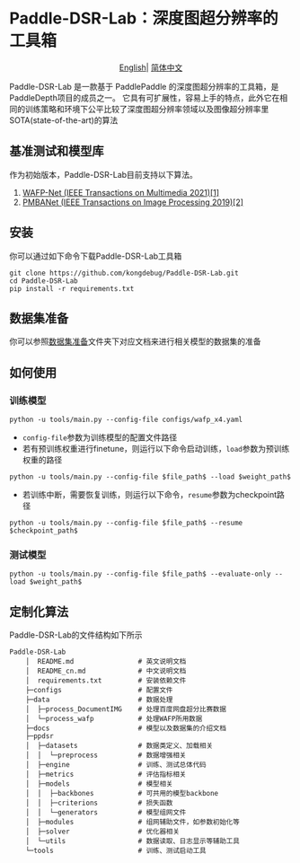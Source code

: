 # Paddle-DSR-Lab：深度图超分辨率的工具箱
</div>

<div align="center">

[English](README.md)| [简体中文](README_cn.md)

</div>

Paddle-DSR-Lab 是一款基于 PaddlePaddle 的深度图超分辨率的工具箱，是 PaddleDepth项目的成员之一。 它具有可扩展性，容易上手的特点，此外它在相同的训练策略和环境下公平比较了深度图超分辨率领域以及图像超分辨率里SOTA(state-of-the-art)的算法

## 基准测试和模型库

作为初始版本，Paddle-DSR-Lab目前支持以下算法。
1. [WAFP-Net (IEEE Transactions on Multimedia 2021)[1]](docs/zh_CN/models/WAFP-Net.md)
2. [PMBANet (IEEE Transactions on Image Processing 2019)[2]](docs/zh_CN/models/PMBANet.md)


## 安装

你可以通过如下命令下载Paddle-DSR-Lab工具箱

```
git clone https://github.com/kongdebug/Paddle-DSR-Lab.git
cd Paddle-DSR-Lab
pip install -r requirements.txt
```

## 数据集准备

你可以参照[数据集准备](docs/zh_CN/datasets)文件夹下对应文档来进行相关模型的数据集的准备

## 如何使用

### 训练模型

```shell
python -u tools/main.py --config-file configs/wafp_x4.yaml
```

- `config-file`参数为训练模型的配置文件路径
- 若有预训练权重进行finetune，则运行以下命令启动训练，`load`参数为预训练权重的路径

```shell
python -u tools/main.py --config-file $file_path$ --load $weight_path$
```

- 若训练中断，需要恢复训练，则运行以下命令，`resume`参数为checkpoint路径

```shell
python -u tools/main.py --config-file $file_path$ --resume $checkpoint_path$
```


### 测试模型

```shell
python -u tools/main.py --config-file $file_path$ --evaluate-only --load $weight_path$
```

## 定制化算法

Paddle-DSR-Lab的文件结构如下所示

```shell
Paddle-DSR-Lab
    │  README.md                # 英文说明文档
    │  README_cn.md             # 中文说明文档
    │  requirements.txt         # 安装依赖文件
    ├─configs                   # 配置文件
    ├─data                      # 数据处理
    │  ├─process_DocumentIMG    # 处理百度网盘超分比赛数据
    │  └─process_wafp           # 处理WAFP所用数据
    ├─docs                      # 模型以及数据集的介绍文档
    ├─ppdsr 
    │  ├─datasets               # 数据类定义、加载相关
    │  │  └─preprocess          # 数据增强相关
    │  ├─engine                 # 训练、测试总体代码
    │  ├─metrics                # 评估指标相关
    │  ├─models                 # 模型相关
    │  │  ├─backbones           # 可共用的模型backbone
    │  │  ├─criterions          # 损失函数
    │  │  └─generators          # 模型组网文件
    │  ├─modules                # 组网辅助文件，如参数初始化等
    │  ├─solver                 # 优化器相关
    │  └─utils                  # 数据读取、日志显示等辅助工具
    └─tools                     # 训练、测试启动工具
```


